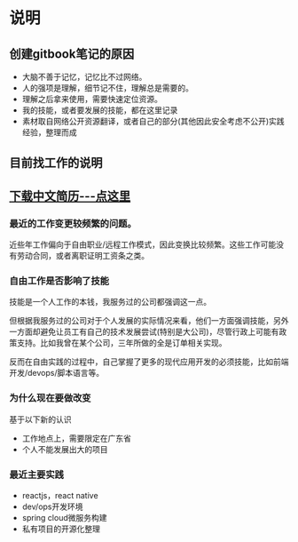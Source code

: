 # 说明

## 创建gitbook笔记的原因

+ 大脑不善于记忆，记忆比不过网络。
+ 人的强项是理解，细节记不住，理解总是需要的。
+ 理解之后拿来使用，需要快速定位资源。
+ 我的技能，或者要发展的技能，都在这里记录
+ 素材取自网络公开资源翻译，或者自己的部分(其他因此安全考虑不公开)实践经验，整理而成

## 目前找工作的说明

## [下载中文简历---点这里](CV-20180425.doc)

### 最近的工作变更较频繁的问题。

近些年工作偏向于自由职业/远程工作模式，因此变换比较频繁。这些工作可能没有劳动合同，或者离职证明工资条之类。

### 自由工作是否影响了技能

技能是一个人工作的本钱，我服务过的公司都强调这一点。

但根据我服务过的公司对于个人发展的实际情况来看，他们一方面强调技能，另外一方面却避免让员工有自己的技术发展尝试(特别是大公司)，尽管行政上可能有政策支持。比如我曾在某个公司，三年所做的全是订单相关实现。

反而在自由实践的过程中，自己掌握了更多的现代应用开发的必须技能，比如前端开发/devops/脚本语言等。

### 为什么现在要做改变

基于以下新的认识

+ 工作地点上，需要限定在广东省
+ 个人不能发展出大的项目

### 最近主要实践

+ reactjs，react native
+ dev/ops开发环境
+ spring cloud微服务构建
+ 私有项目的开源化整理